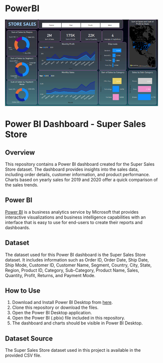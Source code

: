 # PowerBI

![Alt Text](Image.png)
# Power BI Dashboard - Super Sales Store

## Overview

This repository contains a Power BI dashboard created for the Super Sales Store dataset. The dashboard provides insights into the sales data, including order details, customer information, and product performance. Charts based on yearly sales for 2019 and 2020 offer a quick comparison of the sales trends.

## Power BI

[Power BI](https://powerbi.microsoft.com/) is a business analytics service by Microsoft that provides interactive visualizations and business intelligence capabilities with an interface that is easy to use for end-users to create their reports and dashboards.

## Dataset

The dataset used for this Power BI dashboard is the Super Sales Store dataset. It includes information such as Order ID, Order Date, Ship Date, Ship Mode, Customer ID, Customer Name, Segment, Country, City, State, Region, Product ID, Category, Sub-Category, Product Name, Sales, Quantity, Profit, Returns, and Payment Mode.


## How to Use

1. Download and Install Power BI Desktop from [here](https://powerbi.microsoft.com/desktop/).
2. Clone this repository or download the files.
3. Open the Power BI Desktop application.
4. Open the Power BI (.pbix) file included in this repository.
5. The dashboard and charts should be visible in Power BI Desktop.

## Dataset Source

The Super Sales Store dataset used in this project is available in the provided CSV file.


